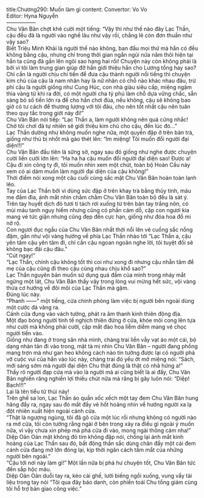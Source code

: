title:Chương290: Muốn làm gì
content:
Convertor: Vo Vo<br>Editor: Hyna Nguyễn<br>—————–<br>Chu Văn Bân chợt khẽ cười một tiếng: “Vậy thì như thế nào đây Lạc Thần, cậu đều đã là người vào nghề lâu như vậy rồi, chẳng lẽ còn đơn thuần như vậy sao?<br>Biết Triệu Minh Khải là người thế nào không, ban đầu mọi thứ mà hắn có đều không bằng cậu, nhưng chỉ trong thời gian ngắn ngủi nửa năm thôi hiện tại hắn ta cũng đã gần lên ngôi sao hạng hai rồi! Chuyện này còn không phải là bởi vì tôi làm trung gian giúp đỡ hắn giới thiệu hắn cho Lương tổng hay sao?<br>Chỉ cần là người chịu chi tiền để đưa cậu thành người nổi tiếng thì chuyện kim chủ của cậu là nam nhân hay là nữ nhân có chỗ nào khác nhau đâu, trừ phi cậu là người giống như Cung Húc, con nhà giàu siêu cấp, miệng ngậm thìa vàng từ khi ra đời, có một người cha tỷ phú làm chỗ dựa vững chắc, sẵn sàng bỏ số tiền lớn ra để cho hắn chơi đùa, nếu không, cậu sẽ không bao giờ có tư cách để thương lượng với tôi đâu, cho nên tốt nhất cậu nên tuân theo quy tắc trong giới này đi!”<br>Chu Văn Bân nói tiếp: “Lạc Thần a, làm người không nên quá cứng nhắc! Chờ tôi chơi đã tự nhiên sẽ giới thiệu kim chủ cho cậu, đến lúc đó…”<br>Lạc Thần dường như không muốn nghe nữa, một quyền đập ở trên bàn trà, giống như thú bị nhốt mà gào thét lên: “Im miệng! Tôi muốn đổi người đại diện!!!”<br>Chu Văn Bân đầu tiên là sững sờ, ngay sau đó giống như nghe được chuyện cười liền cười lớn lên: “Ha ha ha cậu muốn đổi người đại diện sao! Được a! Cậu đi xin công ty đi, tôi muốn nhìn xem một chút, toàn bộ Hoàn Cầu này xem có ai dám muốn làm người đại diện của cậu không!”<br>Thời điểm nói xong một câu cuối cùng sắc mặt Chu Văn Bân hoàn toàn lạnh lẽo.<br>Tay của Lạc Thần bởi vì dùng sức đập ở trên khay trà bằng thủy tinh, máu me đầm đìa, ánh mắt nhìn chằm chằm Chu Văn Bân toàn bộ đều là sát ý.<br>Trên tay huyết dịch đỏ tươi tí tách rơi xuống từ trên bàn tay trắng nõn, có mùi máu tanh nguy hiểm nhưng cũng có phần cám dỗ, cặp con ngươi kia mang vẻ tức giận nhưng cũng đẹp đến cực hạn, giống như đóa hoa đồ mi nở rộ.<br>Con ngươi đục ngầu của Chu Văn Bân nhất thời nổi lên vẻ cuồng sắc nồng đậm, gần như vội vàng hướng về phía Lạc Thần nhào tới “Lạc Thần a, cậu yên tâm cậu yên tâm đi, chỉ cần cậu ngoan ngoãn nghe lời, tôi tuyệt đối sẽ không bạc đãi cậu đâu.”<br>“Cút ngay!”<br>“Lạc Thần, chính cậu không tốt thì coi như xong đi nhưng cậu nhẫn tâm để mẹ của cậu cũng đi theo cậu cùng nhau chịu khổ sao?”<br>Lạc Thần nguyên bản muốn sử dụng quá đấm của mình trong nháy mắt ngừng một lát, Chu Văn Bân thấy vậy trong lòng vui mừng hết sức, vội vàng thừa cơ hướng về đôi môi của Lạc Thần mà gặm.<br>Đúng lúc này.<br>“Phanh ——” một tiếng, cửa chính phòng làm việc bị người bên ngoài dùng một cước đá văng ra.<br>Cánh cửa đụng vào vách tường, phát ra âm thanh kinh thiên động địa.<br>Một đạo bóng người tinh tế nghịch thiên đứng ở cửa, khóe môi cong lên tựa như cười mà không phải cười, cặp mắt đào hoa liễm diễm mang vẻ chọc người tiến vào.<br>Giống như đang ở trong sân nhà mình, chàng trai liền vẫy vạt áo một cái, bộ dạng nhàn tản đi vào trong, mặt tà mị nhìn Chu Văn Bân – người đang phồng mang trợn má như gan heo không cách nào tin tưởng được lại có người phá vỡ cuộc vui của hắn vào lúc này, chàng trai đó yếu ớt mở miệng nói: “Sách, mới sáng sớm mà người đại diện Chu thật đúng là thật có nhã hứng a!”<br>Thấy rõ người đạp cửa mà vào là người mà ai cũng biết là ai đấy, Chu Văn Bân nghiến răng nghiến lợi thiếu chút nữa mà răng bị gãy luôn nói: “Diệp! Bạch!!!”<br>Lại là tên tiểu tử thúi này!<br>Trên ghế sa lon, Lạc Thần áo quần xốc xếch một tay đem Chu Văn Bân hung hăng đẩy ra, ngay sau đó mắt đầy vẻ hốt hoảng nhìn về hướng người xa lạ đột nhiên xuất hiện ngoài cánh cửa.<br>“Thật là ngượng ngùng, tôi đã gõ cửa một lúc rồi nhưng không có người nào ra mở cửa, tôi còn tưởng rằng ngài ở bên trong xảy ra điều gì ngoài ý muốn nữa, vì vậy chưa xin phép mà phá cửa đi vào, mong ngài thông cảm nha!” Diệp Oản Oản mặt không đỏ tim không đập nói, chống lại ánh mắt kinh hoảng của Lạc Thần sau đó, bất động thần sắc dùng chân đẩy một cái đem cánh cửa đang mở lớn đóng lại, kịp thời ngăn cách tầm mắt của những người bên ngoài.”<br>“Cậu tới nơi này làm gì!” Một lần nữa bị phá hư chuyện tốt, Chu Văn Bân tức đến sắp hộc máu.<br>Diệp Oản Oản duỗi tay ra, kéo cái ghế, lười biếng ngồi xuống, vung vẩy tài liệu trong tay nói “Tôi qua đây báo danh, còn phiền toái Chu tổng giám cùng tôi hỗ trợ bàn giao công việc.”